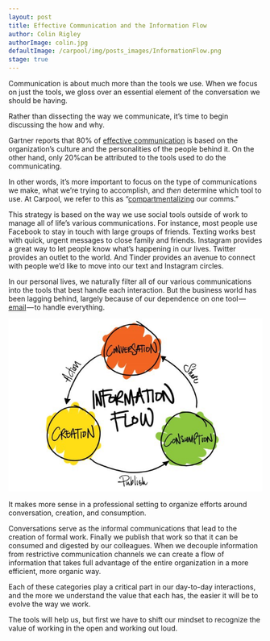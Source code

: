 ```yaml
---
layout: post
title: Effective Communication and the Information Flow
author: Colin Rigley
authorImage: colin.jpg
defaultImage: /carpool/img/posts_images/InformationFlow.png
stage: true
---
```

Communication is about much more than the tools we use. When we focus on just the tools, we gloss over an essential element of the conversation we should be having.

<!--more-->

Rather than dissecting the way we communicate, it’s time to begin discussing the how and why.

Gartner reports that 80% of [effective communication](http://www.gartner.com/newsroom/id/2319215 ) is based on the organization’s culture and the personalities of the people behind it. On the other hand, only 20%can be attributed to the tools used to do the communicating.

In other words, it’s more important to focus on the type of communications we make, what we’re trying to accomplish, and _then_ determine which tool to use. At Carpool, we refer to this as “[compartmentalizing](http://carpoolagency.com/articles/Is-Mobile-the-New-Inbox.html) our comms.”

This strategy is based on the way we use social tools outside of work to manage all of life’s various communications. For instance, most people use Facebook to stay in touch with large groups of friends. Texting works best with quick, urgent messages to close family and friends. Instagram provides a great way to let people know what’s happening in our lives. Twitter provides an outlet to the world. And Tinder provides an avenue to connect with people we’d like to move into our text and Instagram circles.

In our personal lives, we naturally filter all of our various communications into the tools that best handle each interaction. But the business world has been lagging behind, largely because of our dependence on one tool — [email](http://carpoolagency.com/articles/What-Rats-Can-Teach-Us-About-Email.html) — to handle everything.

![alt text](/carpool/img/posts_images/InformationFlow2.jpeg "Information Flow")

It makes more sense in a professional setting to organize efforts around conversation, creation, and consumption.

Conversations serve as the informal communications that lead to the creation of formal work. Finally we publish that work so that it can be consumed and digested by our colleagues. When we decouple information from restrictive communication channels we can create a flow of information that takes full advantage of the entire organization in a more efficient, more organic way.

Each of these categories play a critical part in our day-to-day interactions, and the more we understand the value that each has, the easier it will be to evolve the way we work.

The tools will help us, but first we have to shift our mindset to recognize the value of working in the open and working out loud.
